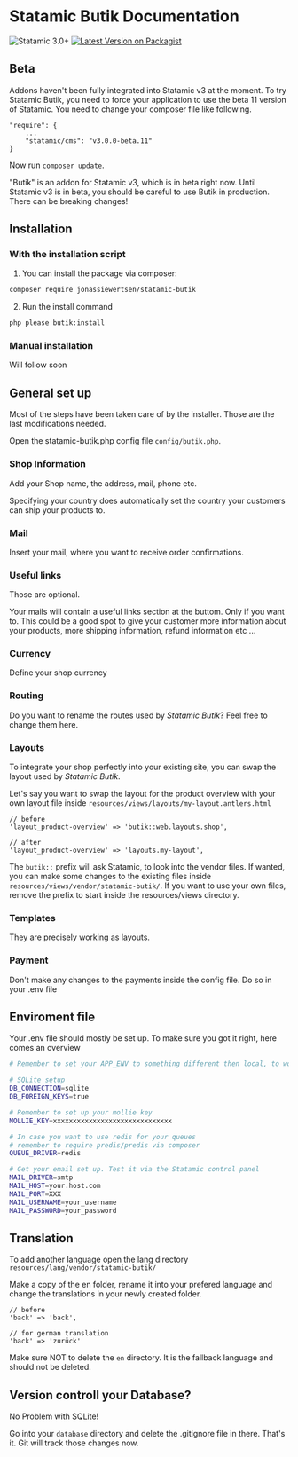 # Statamic Butik Documentation
![Statamic 3.0+](https://img.shields.io/badge/Statamic-3.0+-FF269E?style=for-the-badge&link=https://statamic.com)
[![Latest Version on Packagist](https://img.shields.io/packagist/v/jonassiewertsen/statamic-butik.svg?style=flat-square)](https://packagist.org/packages/jonassiewertsen/statamic-butik)

## Beta

Addons haven't been fully integrated into Statamic v3 at the moment. To try Statamic Butik, you need to force your application to use the beta 11 version of Statamic.
You need to change your composer file like following.
```
"require": {
    ...
    "statamic/cms": "v3.0.0-beta.11"
}
```

Now run `composer update`.

"Butik" is an addon for Statamic v3, which is in beta right now. Until Statamic v3 is in beta, you should be careful to use Butik in production. There can be breaking changes!

## Installation

### With the installation script

1. You can install the package via composer:
```bash
composer require jonassiewertsen/statamic-butik
```

2. Run the install command
```bash
php please butik:install
```

### Manual installation

Will follow soon

## General set up

Most of the steps have been taken care of by the installer. Those are the last modifications needed. 

Open the statamic-butik.php config file `config/butik.php`.

### Shop Information

Add your Shop name, the address, mail, phone etc.

Specifying your country does automatically set the country your customers can ship your products to.

### Mail

Insert your mail, where you want to receive order confirmations. 

### Useful links

Those are optional. 

Your mails will contain a useful links section at the buttom. Only if you want to. This could be a good spot to give your customer more information about your products, more shipping information, refund information etc ...


### Currency

Define your shop currency

### Routing

Do you want to rename the routes used by *Statamic Butik*? Feel free to change them here. 

### Layouts

To integrate your shop perfectly into your existing site, you can swap the layout used by *Statamic Butik*. 

Let's say you want to swap the layout for the product overview with your own layout file inside `resources/views/layouts/my-layout.antlers.html`

```
// before
'layout_product-overview' => 'butik::web.layouts.shop',

// after
'layout_product-overview' => 'layouts.my-layout',
```

The `butik::` prefix will ask Statamic, to look into the vendor files. If wanted, you can make some changes to the existing files inside `resources/views/vendor/statamic-butik/`. 
If you want to use your own files, remove the prefix to start inside the resources/views directory.

### Templates

They are precisely working as layouts.

### Payment

Don't make any changes to the payments inside the config file. Do so in your .env file

## Enviroment file

Your .env file should mostly be set up. To make sure you got it right, here comes an overview

```bash
# Remember to set your APP_ENV to something different then local, to work with webhooks.

# SQLite setup
DB_CONNECTION=sqlite
DB_FOREIGN_KEYS=true

# Remember to set up your mollie key
MOLLIE_KEY=xxxxxxxxxxxxxxxxxxxxxxxxxxxxxx

# In case you want to use redis for your queues
# remember to require predis/predis via composer
QUEUE_DRIVER=redis

# Get your email set up. Test it via the Statamic control panel
MAIL_DRIVER=smtp
MAIL_HOST=your.host.com
MAIL_PORT=XXX
MAIL_USERNAME=your_username
MAIL_PASSWORD=your_password
```

## Translation

To add another language open the lang directory `resources/lang/vendor/statamic-butik/`

Make a copy of the en folder, rename it into your prefered language and change the translations in your newly created folder.

```
// before
'back' => 'back',

// for german translation
'back' => 'zurück'
```

Make sure NOT to delete the `en` directory. It is the fallback language and should not be deleted.

## Version controll your Database?

No Problem with SQLite! 

Go into your `database` directory and delete the .gitignore file in there. That's it. Git will track those changes now. 
